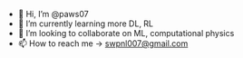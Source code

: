 - 👋 Hi, I’m @paws07
- 🌱 I’m currently learning more DL, RL
- 💞️ I’m looking to collaborate on ML, computational physics
- 📫 How to reach me -> swpnl007@gmail.com

<!---
paws07/paws07 is a ✨ special ✨ repository because its `README.md` (this file) appears on your GitHub profile.
You can click the Preview link to take a look at your changes.
--->
